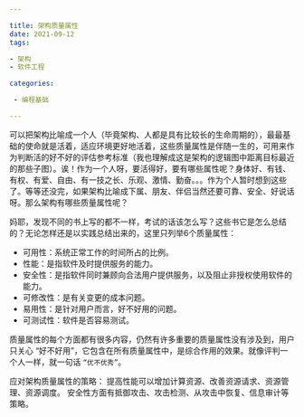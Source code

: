 ```yaml
---

title: 架构质量属性
date: 2021-09-12
tags: 

- 架构
- 软件工程

categories:

 - 编程基础

---
```


可以把架构比喻成一个人（毕竟架构、人都是具有比较长的生命周期的），最最基础的使命就是活着，适应环境更好地活着，这些质量属性是伴随一生的，可用来作为判断活的好不好的评估参考标准（我也理解成这是架构的逻辑图中距离目标最近的那些子图）。诶！作为一个人呀，要活得好，要有哪些属性呢？身体好、有钱、有权、有爱、自由、有一技之长、乐观、激情、勤奋。。。作为个人暂时想到这些了。等等还没完，如果架构比喻成下属、朋友、伴侣当然还要可靠、安全、好说话呀。那么架构有哪些质量属性呢？

妈耶，发现不同的书上写的都不一样，考试的话该怎么写？这些书它是怎么总结的？无论怎样还是以实践总结出来的，这里只列举6个质量属性：

- 可用性：系统正常工作的时间所占的比例。
- 性能：是指软件及时提供服务的能力。
- 安全性：是指软件同时兼顾向合法用户提供服务，以及阻止非授权使用软件的能力。
- 可修改性：是有关变更的成本问题。
- 易用性：是针对用户而言，好不好用的问题。
- 可测试性：软件是否容易测试。

质量属性的每个方面都有很多内容，仍然有许多重要的质量属性没有涉及到，用户只关心 “好不好用”，它包含在所有质量属性中，是综合作用的效果。就像评判一个人一样，就一句话 `“优不优秀”`。

应对架构质量属性的策略：
提高性能可以增加计算资源、改善资源请求、资源管理、资源调度。
安全性方面有抵御攻击、攻击检测、从攻击中恢复、信息审计等策略。



